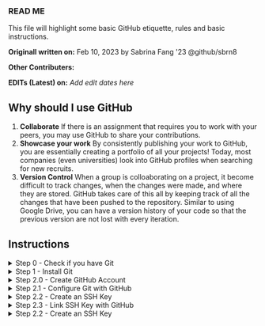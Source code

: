 ### READ ME 
This file will highlight some basic GitHub etiquette, rules and basic instructions.

**Originall written on:** Feb 10, 2023 by Sabrina Fang '23 @github/sbrn8

**Other Contributers:** 

**EDITs (Latest) on:** *Add edit dates here*

## Why should I use GitHub
1. **Collaborate** If there is an assignment that requires you to work with your peers, you may use GitHub to share your contributions.
2. **Showcase your work** By consistently publishing your work to GitHub, you are essentially creating a portfolio of all your projects! Today, most companies (even universities) look into GitHub profiles when searching for new recruits. 
3. **Version Control** When a group is colloaborating on a project, it become difficult to track changes, when the changes were made, and where they are stored. GitHub takes care of this all by keeping track of all the changes that have been pushed to the repository. Similar to using Google Drive,  you can have a version history of your code so that the previous version are not lost with every iteration. 

## Instructions
<details><summary>Step 0 - Check if you have Git</summary>
  <p>
  
  * Open Terminal (MacOS) or PowerShell (Windows)
  * Write the following command

  ```
  $ git --version
  ```
 **If it outputs a version number for your git, it means that you have git on your computer!      Otherwise, follow the instructions below to install Git.** 
  
 ** For MacOS users, it might ask you to download X-Code command line tools, promptly download it to proceed to the next step. While you are waiting for the download, you skip step 1 and proceed to Step 2.0 but make sure to go back to step 1 to download Git ** 
  
 </p>
</details>

<details><summary>Step 1 - Install Git</summary>
  <p>
  
  ###### Windows Users: 
  
  Please follow this link to download Git on your computer. [Download Git](https://git-scm.com/downloads)
  
  
  ###### MacOS USers:  
  
  * If trying $ git --version shows a pop-up window asking you to download xcode command line tools. You would have to install it first to proceed by clicking the ‘install’ button. Or input this command in your terminal: 
  ```
  $ xcode-select --install
  ```
  
  * Please follow the instructions on this link to download Git on your computer. [Download Git](https://git-scm.com/download/mac)
  </p>
</details>

<details><summary> Step 2.0 - Create GitHub Account</summary>
  
  
Create or login to your GitHub Account [here](https://github.com/login) .
  
  </p>
</details>

<details><summary>Step 2.1 - Configure Git with GitHub</summary>
  <p>
 **Instructions references: [The Odin Project - Setting up Git](https://www.theodinproject.com/lessons/foundations-setting-up-git)
  
For Git to work properly, we need to let the Git know who we are so that it can link a local Git user (you) to GitHub. When working on a team, this allows people to see what you have committed and who committed each line of code.
  
  The commands below will configure Git. ***Be sure to enter your own information within those quotation marks!***
  
  ```
  git config --global user.name "Your Name"
  git config --global user.email "yourname@example.com"
  ```
  
  GitHub has changed its default branch from **masters** to **main**. Change the default branch for Git using this command:
  
  ```
  git config --global init.defaultBranch main
  ```
  
  Set your default branch reconciliation behavior to merging.
  
  ```
  git config --global pull.rebase false
  ```
  
  **Optional but helpful commands**
  To enable colorful output with git, type:
  
  ```
  git config --global color.ui auto
  ```
  
  ***Verify that things are working properly***
  
  Enter these commands and verify whether the output matches your name and email address.
  
  ```
  git config --get user.name
  git config --get user.email
  ```
  
  
  ***For Mac Users***
  Run these two commands to tell git to ignore .DS_Store files, which are automatically created when you use Finder to look into a folder. .DS_Store files are invisible to the user and hold custom attributes or metadata (like thumbnails) for the folder, and if you don’t configure Git to ignore them, pesky .DS_Store files will show up in your commits.

  ```
  echo .DS_Store >> ~/.gitignore_global
  git config --global core.excludesfile ~/.gitignore_global  
  ```  
  
  </p>
</details>

<details><summary>Step 2.2 - Create an SSH Key </summary> 
  <p>
  
An SSH key is a cryptographically secure identifier. It’s like a really long password used to identify your machine. GitHub uses SSH keys to allow you to upload to your repository without having to type in your username and password every time.
  
First, we need to see if you have an Ed25519 algorithm SSH key already installed. Type this into the terminal and check the output with the information below:
  
  ```
  ls ~/.ssh/id_ed25519.pub
  ```
  
  If a message appears in the console containing the text “No such file or directory”, then you do not yet have an Ed25519 SSH key, and you will need to create one. If no such message has appeared in the console output, you can proceed to step 2.3 .
  
  ***Note:*** The angle brackets (< >) in the code snippet below indicate that you should replace that part of the command with the appropriate information. 
  
  ```
  ssh-keygen -t ed25519 -C <youremail>
  # When it prompts you for a location to save the generated key, just push Enter.
  # Next, it will ask you for a password; enter one if you wish, but it’s not required.
  ```
  </p>
</details>

<details><summary>Step 2.3 - Link SSH Key with GitHub </summary>
    <p>
  Now, you need to tell GitHub what your SSH key is so that you can push your code without typing in a password every time.
      
     First, you’ll navigate to where GitHub receives our SSH key. Log into GitHub and click on your profile picture in the top right corner. Then, click on ***Settings*** in the drop-down menu.
      
      Next, on the left-hand side, click ***SSH and GPG keys***. Then, click the green button in the top right corner that says ***New SSH Key***. Name your key something that is descriptive enough for you to remember where it came from. Leave this window open while you do the next steps.
      
      Now you need to copy your public SSH key. To do this, we’re going to use a command called **cat** to read the file to the console. (Note that the .pub file extension is important in this case.)     
      ```
      cat ~/.ssh/id_ed25519.pub
      ```
      
      Highlight and copy the output, which starts with ***ssh-ed25519*** and ends with your email address.

Now, go back to GitHub in your browser window and paste the key you copied into the key field. Then, click ***Add SSH key***. You’re done! You’ve successfully added your SSH key!
      
      You can verify your [SSH connection](https://docs.github.com/en/authentication/connecting-to-github-with-ssh/testing-your-ssh-connection) by typing this command below.     
      ```
      ssh -T git@github.com
      # Attempts to ssh to GitHub
      ```
      Verify that the fingerprint in the message you see matches GitHub's public key fingerprint. If it does, then type ***yes***:      
      ```
      > Hi USERNAME! You've successfully authenticated, but GitHub does not
      > provide shell access.
      ```
      
    </p>
</details>
  
<details><summary>Step 2.2 - Create an SSH Key </summary>
   <p>

    </p>
</details>
